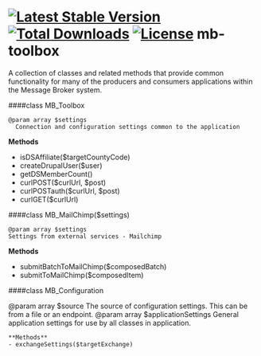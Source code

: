 [![Latest Stable Version](https://poser.pugx.org/dosomething/mb-toolbox/v/stable.svg)](https://packagist.org/packages/dosomething/mb-toolbox) [![Total Downloads](https://poser.pugx.org/dosomething/mb-toolbox/downloads.svg)](https://packagist.org/packages/dosomething/mb-toolbox)  [![License](https://poser.pugx.org/dosomething/mb-toolbox/license.svg)](https://packagist.org/packages/dosomething/mb-toolbox)
mb-toolbox
==========

A collection of classes and related methods that provide common functionality for many of the producers and consumers applications within the Message Broker system.

####class MB_Toolbox
```
@param array $settings
  Connection and configuration settings common to the application
```
**Methods**
- isDSAffiliate($targetCountyCode)
- createDrupalUser($user)
- getDSMemberCount()
- curlPOST($curlUrl, $post)
- curlPOSTauth($curlUrl, $post)
- curlGET($curlUrl)

####class MB_MailChimp($settings)
```
@param array $settings
Settings from external services - Mailchimp
```
**Methods**
- submitBatchToMailChimp($composedBatch)
- submitToMailChimp($composedItem)

####class MB_Configuration

@param array $source
  The source of configuration settings. This can be from a file or an endpoint.
@param array $applicationSettings
  General application settings for use by all classes in application.
```
**Methods**
- exchangeSettings($targetExchange)
```
